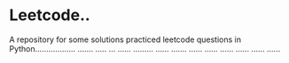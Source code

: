 # Leetcode..
A repository for some solutions practiced leetcode questions in Python.................. ....... ..... ... ...... ......... ...... ....... ...... ...... ...... ...... ...... ......
